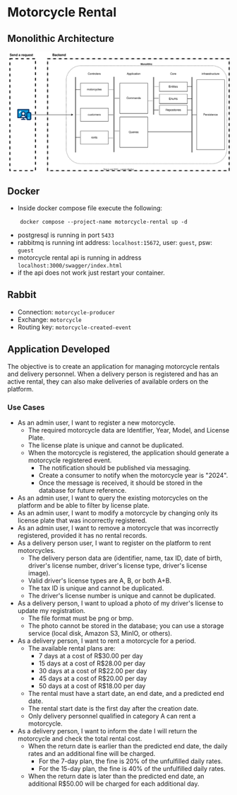 # Motorcycle Rental

## Monolithic Architecture
<div align="center">
    <img src = "./images/monolithic-architecture.svg">
</div>

## Docker
* Inside docker compose file execute the following:
```console
    docker compose --project-name motorcycle-rental up -d
```
* postgresql is running in port `5433`
* rabbitmq is running int address:  `localhost:15672`, user: `guest`, psw: `guest`
* motorcycle rental api is running in address `localhost:3000/swagger/index.html` 
* if the api does not work just restart your container.

## Rabbit
* Connection: `motorcycle-producer`
* Exchange: `motorcycle`
* Routing key: `motorcycle-created-event`

## Application Developed
The objective is to create an application for managing motorcycle rentals and delivery personnel. When a delivery person is registered and has an active rental, they can also make deliveries of available orders on the platform.

### Use Cases
- As an admin user, I want to register a new motorcycle.
  - The required motorcycle data are Identifier, Year, Model, and License Plate.
  - The license plate is unique and cannot be duplicated.
  - When the motorcycle is registered, the application should generate a motorcycle registered event.
    - The notification should be published via messaging.
    - Create a consumer to notify when the motorcycle year is "2024".
    - Once the message is received, it should be stored in the database for future reference.
- As an admin user, I want to query the existing motorcycles on the platform and be able to filter by license plate.
- As an admin user, I want to modify a motorcycle by changing only its license plate that was incorrectly registered.
- As an admin user, I want to remove a motorcycle that was incorrectly registered, provided it has no rental records.
- As a delivery person user, I want to register on the platform to rent motorcycles.
  - The delivery person data are (identifier, name, tax ID, date of birth, driver's license number, driver's license type, driver's license image).
  - Valid driver's license types are A, B, or both A+B.
  - The tax ID is unique and cannot be duplicated.
  - The driver's license number is unique and cannot be duplicated.
- As a delivery person, I want to upload a photo of my driver's license to update my registration.
  - The file format must be png or bmp.
  - The photo cannot be stored in the database; you can use a storage service (local disk, Amazon S3, MinIO, or others).
- As a delivery person, I want to rent a motorcycle for a period.
  - The available rental plans are:
    - 7 days at a cost of R$30.00 per day
    - 15 days at a cost of R$28.00 per day
    - 30 days at a cost of R$22.00 per day
    - 45 days at a cost of R$20.00 per day
    - 50 days at a cost of R$18.00 per day
  - The rental must have a start date, an end date, and a predicted end date.
  - The rental start date is the first day after the creation date.
  - Only delivery personnel qualified in category A can rent a motorcycle.
- As a delivery person, I want to inform the date I will return the motorcycle and check the total rental cost.
  - When the return date is earlier than the predicted end date, the daily rates and an additional fine will be charged.
    - For the 7-day plan, the fine is 20% of the unfulfilled daily rates.
    - For the 15-day plan, the fine is 40% of the unfulfilled daily rates.
  - When the return date is later than the predicted end date, an additional R$50.00 will be charged for each additional day.
